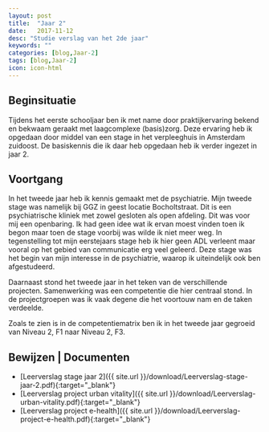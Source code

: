 ```yaml
---
layout: post
title:  "Jaar 2"
date:   2017-11-12
desc: "Studie verslag van het 2de jaar"
keywords: ""
categories: [blog,Jaar-2]
tags: [blog,Jaar-2]
icon: icon-html
---
```


## Beginsituatie
Tijdens het eerste schooljaar ben ik met name door praktijkervaring bekend en bekwaam geraakt met laagcomplexe (basis)zorg. Deze ervaring heb ik opgedaan door middel van een stage in het verpleeghuis in Amsterdam zuidoost. De basiskennis die ik daar heb opgedaan heb ik verder ingezet in jaar 2.

## Voortgang
In het tweede jaar heb ik kennis gemaakt met de psychiatrie. Mijn tweede stage was namelijk bij GGZ in geest locatie Bocholtstraat. Dit is een psychiatrische kliniek met zowel gesloten als open afdeling. Dit was voor mij een openbaring. Ik had geen idee wat ik ervan moest vinden toen ik begon maar toen de stage voorbij was wilde ik niet meer weg.
In tegenstelling tot mijn eerstejaars stage heb ik hier geen ADL verleent maar vooral op het gebied van communicatie erg veel geleerd. Deze stage was het begin van mijn interesse in de psychiatrie, waarop ik uiteindelijk ook ben afgestudeerd. 

Daarnaast stond het tweede jaar in het teken van de verschillende projecten. Samenwerking was een competentie die hier centraal stond. In de projectgroepen was ik vaak degene die het voortouw nam en de taken verdeelde.    

Zoals te zien is in de competentiematrix ben ik in het tweede jaar gegroeid van Niveau 2, F1 naar Niveau 2, F3. 

## Bewijzen | Documenten
* [Leerverslag stage jaar 2]({{ site.url }}/download/Leerverslag-stage-jaar-2.pdf){:target="_blank"}
* [Leerverslag project urban vitality]({{ site.url }}/download/Leerverslag-urban-vitality.pdf){:target="_blank"}
* [Leerverslag project e-health]({{ site.url }}/download/Leerverslag-project-e-health.pdf){:target="_blank"}



